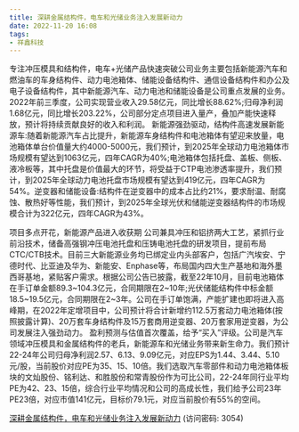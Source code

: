 ```yaml
---
title: 深耕金属结构件，电车和光储业务注入发展新动力
date: 2022-11-20 16:08
tags:
- 祥鑫科技
---
```

专注冲压模具和结构件，电车+光储产品快速突破公司业务主要包括新能源汽车和燃油车的车身结构件、动力电池箱体、储能设备结构件、通信设备结构件和办公及电子设备结构件，其中新能源汽车、动力电池和储能设备是公司重点发展的业务。2022年前三季度，公司实现营业收入29.58亿元，同比增长88.62%;归母净利润1.68亿元，同比增长203.22%，公司部分定点项目进入量产，叠加产能快速释放，预计将持续贡献良好的收入和利润。
新能源强劲驱动，结构件高速发展新能源车:随着新能源汽车占比提升，新能源车身结构件和电池箱体有望迎来放量，电池箱体单台价值量大约4000-5000元，我们预计，到2025年全球动力电池箱体市场规模有望达到1063亿元，四年CAGR为40%;电池箱体包括托盘、盖板、侧板、液冷板等，其中托盘是价值最大的环节，将受益于CTP电池渗透率提升，我们预计，到2025年全球动力电池托盘市场规模有望达到419亿元，四年CAGR为54%。逆变器和储能设备:结构件在逆变器中的成本占比约21%，要求耐温、耐腐蚀、散热好等性能，我们预计，到2025年全球光伏和储能逆变器结构件的市场规模合计为322亿元，四年CAGR为43%。
<!-- more -->
项目多点开花，新能源产品进入收获期
公司兼具冲压和铝挤两大工艺，紧抓行业前沿技术，储备高强钢冲压电池托盘和压铸电池托盘的研发项目，提前布局CTC/CTB技术。目前三大新能源业务均已绑定业内头部客户，包括广汽埃安、宁德时代、比亚迪及华为、新能安、Enphase等，布局国内四大生产基地和海外墨西哥基地，紧贴客户需求。根据公司公告已披露，截至22年10月，目前电池箱体在手订单金额89.3~104.3亿元，合同期限在2~10年;光伏储能结构件中标金额18.5~19.5亿元，合同期限在2~3年。公司在手订单饱满，产能扩建也即将进入高峰期，在2022年定增项目中，公司预计将合计新增约112.5万套动力电池箱体(按照披露计算)、20万套车身结构件及15万套商用逆变器、20万套家用逆变器，为公司发展注入强劲动力。
盈利预测与估值首次覆盖，给予“买入”评级。公司是汽车领域冲压模具和金属结构件的老兵，新能源车和光储业务带来新生命力。我们预计22-24年公司归母净利润2.57、6.13、9.09亿元，对应EPS为1.44、3.44、5.10元/股，当前股价对应PE为35、15、10倍。我们选取汽车零部件和动力电池箱体板块的文灿股份、铭利达、和胜股份和常青股份作为可比公司，22-24年同行业平均PE为42、23、15倍，综合行业平均情况和公司的高成长性，我们给予公司23年PE23倍，对应市值141亿元，目标价79.1元，对应当前股价有55%的空间。

[深耕金属结构件，电车和光储业务注入发展新动力](https://url12.ctfile.com/f/3948612-728190900-0facc9?p=3054)
(访问密码: 3054)
